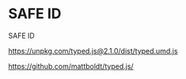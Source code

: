 # SAFE ID
 SAFE ID



https://unpkg.com/typed.js@2.1.0/dist/typed.umd.js


https://github.com/mattboldt/typed.js/